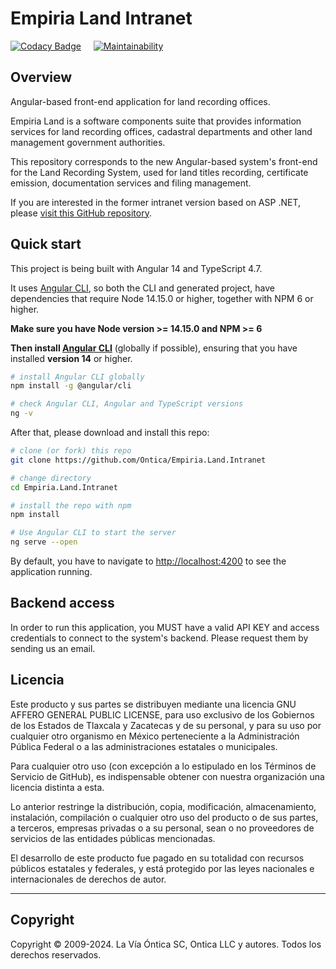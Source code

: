 # Empiria Land Intranet

[![Codacy Badge](https://app.codacy.com/project/badge/Grade/8196784df6c84aeeba72f688e487900c)](https://www.codacy.com/gh/Ontica/Empiria.Land.Intranet/dashboard?utm_source=github.com&amp;utm_medium=referral&amp;utm_content=Ontica/Empiria.Land.Intranet&amp;utm_campaign=Badge_Grade) &nbsp; &nbsp; [![Maintainability](https://api.codeclimate.com/v1/badges/a244519759af509b7b73/maintainability)](https://codeclimate.com/github/Ontica/Empiria.Land.Intranet/maintainability)

## Overview

Angular-based front-end application for land recording offices.

Empiria Land is a software components suite that provides information services for land recording offices, cadastral departments and other land management government authorities.

This repository corresponds to the new Angular-based system's front-end for the Land Recording System, used for land titles recording, certificate emission, documentation services and filing management.

If you are interested in the former intranet version based on ASP .NET, please [visit this GitHub repository](https://github.com/Ontica/Empiria.Land.Tlaxcala/tree/master/intranet).

## Quick start

This project is being built with Angular 14 and TypeScript 4.7.

It uses [Angular CLI](https://github.com/angular/angular-cli), so both the CLI and generated project, have dependencies that require Node 14.15.0 or higher, together with NPM 6 or higher.

**Make sure you have Node version >= 14.15.0 and NPM >= 6**

**Then install [Angular CLI](https://github.com/angular/angular-cli)** (globally if possible), ensuring that you have installed **version 14** or higher.

```bash
# install Angular CLI globally
npm install -g @angular/cli

# check Angular CLI, Angular and TypeScript versions
ng -v
```

After that, please download and install this repo:

```bash
# clone (or fork) this repo
git clone https://github.com/Ontica/Empiria.Land.Intranet

# change directory
cd Empiria.Land.Intranet

# install the repo with npm
npm install

# Use Angular CLI to start the server
ng serve --open
```

By default, you have to navigate to [http://localhost:4200](http://localhost:4200) to see the application running.

## Backend access

In order to run this application, you MUST have a valid API KEY and access credentials to connect to the system's backend. Please request them by sending us an email.

## Licencia

Este producto y sus partes se distribuyen mediante una licencia GNU AFFERO
GENERAL PUBLIC LICENSE, para uso exclusivo de los Gobiernos de los Estados
de Tlaxcala y Zacatecas y de su personal, y para su uso por cualquier otro
organismo en México perteneciente  a la Administración Pública Federal o a
las administraciones estatales o municipales.

Para cualquier otro uso (con excepción  a lo estipulado en los Términos de
Servicio de GitHub), es indispensable obtener con nuestra organización una
licencia distinta a esta.

Lo anterior restringe la distribución, copia, modificación, almacenamiento,
instalación, compilación o cualquier otro uso del producto o de sus partes,
a terceros, empresas privadas o a su personal, sean o no proveedores de
servicios de las entidades públicas mencionadas.

El desarrollo de este producto fue pagado en su totalidad con recursos
públicos estatales y federales, y está protegido por las leyes nacionales
e internacionales de derechos de autor.

-----------------------------------------------------------------------

## Copyright

Copyright © 2009-2024. La Vía Óntica SC, Ontica LLC y autores.
Todos los derechos reservados.
